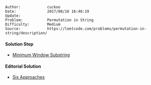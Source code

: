 
    Author:            cuckoo
    Date:              2017/08/16 16:46:19
    Update:            
    Problem:           Permutation in String
    Difficulty:        Medium
    Source:            https://leetcode.com/problems/permutation-in-string/description/

#### Solution Step
 - [Minimum Window Substring](https://leetcode.com/problems/minimum-window-substring/description/)

#### Editorial Solution
 - [Six Approaches](https://leetcode.com/problems/permutation-in-string/solution/)
